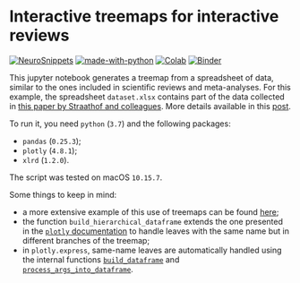 # Interactive treemaps for interactive reviews

[![NeuroSnippets](https://img.shields.io/static/v1?label=Neuro&message=Snippets&color=orange)](http://neurosnippets.com/posts/interactive-treemaps/#post) [![made-with-python](https://img.shields.io/badge/Made%20with-Python-1f425f.svg)](https://www.python.org/) [![Colab](https://colab.research.google.com/assets/colab-badge.svg)](https://colab.research.google.com/github/matteomancini/neurosnippets/blob/master/dataviz/interactive-treemaps/treemap.ipynb) [![Binder](https://mybinder.org/badge_logo.svg)](https://mybinder.org/v2/gh/matteomancini/neurosnippets/master?filepath=dataviz/interactive-treemaps/treemap.ipynb)

This jupyter notebook generates a treemap from a spreadsheet of data, similar to the ones included in scientific reviews and meta-analyses. For this example, the spreadsheet `dataset.xlsx` contains part of the data collected in [this paper by Straathof and colleagues](https://www.ncbi.nlm.nih.gov/pmc/articles/PMC6360487/). More details available in this [post](http://neurosnippets.com/posts/interactive-treemaps/#post).

To run it, you need `python` (`3.7`) and the following packages:
* `pandas` (`0.25.3`);
* `plotly` (`4.8.1`);
* `xlrd` (`1.2.0`).

The script was tested on macOS `10.15.7`.

Some things to keep in mind:
* a more extensive example of this use of treemaps can be found [here](https://github.com/matteomancini/myelin-meta-analysis);
* the function `build_hierarchical_dataframe` extends the one presented in the [`plotly` documentation](https://plotly.com/python/treemaps/#treemap-chart-with-a-continuous-colorscale) to handle leaves with the same name but in different branches of the treemap;
* in `plotly.express`, same-name leaves are automatically handled using the internal functions [`build_dataframe`](https://github.com/plotly/plotly.py/blob/03979d105c65dda3df3a155322eaff18f203b03f/packages/python/plotly/plotly/express/_core.py#L1254) and [`process_args_into_dataframe`](https://github.com/plotly/plotly.py/blob/03979d105c65dda3df3a155322eaff18f203b03f/packages/python/plotly/plotly/express/_core.py#L1052).
